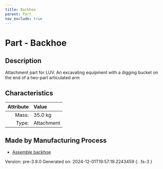 ```yaml
---
title: Backhoe
parent: Part
nav_exclude: true
---
```

# Part - Backhoe

## Description
Attachment part for LUV. An excavating equipment with a digging bucket on the end of a two-part articulated arm

## Characteristics

| Attribute      | Value |
|--------:|:------|
|Mass:|35.0 kg|
|Type:|Attachment|

## Made by Manufacturing Process

- [Assemble backhoe](../process/assemble-backhoe.html)



Version: pre-3.9.0 Generated on: 2024-12-01T19:57:19.2243459
{: .fs-3 }

